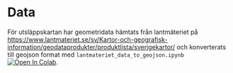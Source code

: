 # Data

För utsläppskartan har geometridata hämtats från lantmäteriet på https://www.lantmateriet.se/sv/Kartor-och-geografisk-information/geodataprodukter/produktlista/sverigekartor/ och konverterats till geojson format med `lantmateriet_data_to_geojson.ipynb` [![Open In Colab](https://colab.research.google.com/assets/colab-badge.svg)](https://colab.research.google.com/github/lunduniversity/schoolprog-satellite/blob/master/exercises/emission_map/lantmateriet_data_to_geojson.ipynb).
